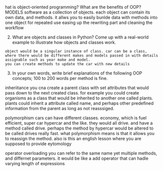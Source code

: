 hat is object-oriented programming? What are the benefits of OOP?
  MODELS software as a collection of objects. each object can contain its own data, and methods. it allws you to easily bunlde data with methods into one object for repeated use easing up the rewriting part and cleaning the workflow

  2.	What are objects and classes in Python? Come up with a real-world example to illustrate how objects and classes work.

    object would be a singular instance of class. car can be a class, where there would be different makes and models passed in with details assignable such as year make and model. 
    you can create methods to update the car with new details

  3.	In your own words, write brief explanations of the following OOP concepts; 100 to 200 words per method is fine. 

  inheriitance
  you cna create a parent class with set attributes that would pass down to the next created class. for example you could create organisms as a class that would be inherited to another one called plants. plants could inherit a attribute called name, and perhaps other predefined information from the parent as long as not reasssiged.

  polymorphism
  cars can have different classes. economy, which is fuel efficient, super car hypercar and the like. they would all drive. and have a method called drive. perhaps the method by hypercar would be altered to be called drives really fast. what polymorphism means is that it allows you to reassign the method. also is this an english lesson where you are supposed to provide eytomology

  operator overloading
  you can refer to the same name yet multiple methods, and differnet parameters. it would be like a add operator that can hadle varying length of expressions
   